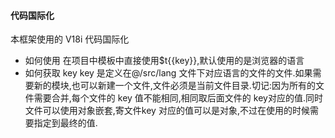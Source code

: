 #### 代码国际化
 本框架使用的 V18i 代码国际化
  - 如何使用
    在项目中模板中直接使用$t{{key}},默认使用的是浏览器的语言
  - 如何获取 key
    key 是定义在@/src/lang 文件下对应语言的文件的文件.如果需要新的模块,也可以新建一个文件,文件必须是当前文件目录.切记:因为所有的文件需要合并,每个文件的 key 值不能相同,相同取后面文件的 key对应的值.同时文件可以使用对象嵌套,寄文件key 对应的值可以是对象,不过在使用的时候需要指定到最终的值.